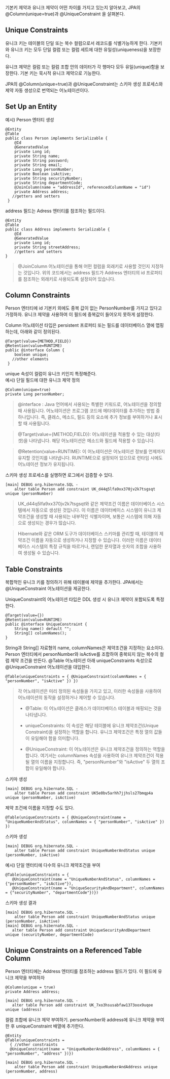 <p>기본키 제약과 유니크 제약이 어떤 차이를 가지고 있는지 알아보고, JPA의 @Column(unique=true)과 @UniqueConstraint 을 살펴본다. </p>
<h2 id="unique-constraints">Unique Constraints</h2>
<p>유니크 키는 테이블의 단일 또는 복수 컬럼으로서 레코드를 식별가능하게 한다. 기본키와 유니크 키는 모두 단일 컬럼 또는 컬럼 세트에 대한 유일성(uniqueness)을 보장한다.</p>
<p>유니크 제약은 컬럼 또는 컬럼 조합 안의 데이터가 각 행마다 모두 유일(unique)함을 보장한다. 기본 키는 묵시적 유니크 제약으로 기능한다. </p>
<p>JPA의 @Column(unique=true)과 @UniqueConstraint는 스키마 생성 프로세스와 제약 자동 생성으로 번역되는 어노테이션이다.</p>
<h2 id="set-up-an-entity">Set Up an Entity</h2>
<p>예시) Person 엔터티 생성</p>
<pre><code class="language-java"><span class="token annotation punctuation">@Entity</span>
<span class="token annotation punctuation">@Table</span>
<span class="token keyword">public</span> <span class="token keyword">class</span> <span class="token class-name">Person</span> <span class="token keyword">implements</span> <span class="token class-name">Serializable</span> <span class="token punctuation">{</span>
    <span class="token annotation punctuation">@Id</span>
    <span class="token annotation punctuation">@GeneratedValue</span>
    <span class="token keyword">private</span> <span class="token class-name">Long</span> id<span class="token punctuation">;</span>  
    <span class="token keyword">private</span> <span class="token class-name">String</span> name<span class="token punctuation">;</span>
    <span class="token keyword">private</span> <span class="token class-name">String</span> password<span class="token punctuation">;</span>
    <span class="token keyword">private</span> <span class="token class-name">String</span> email<span class="token punctuation">;</span>
    <span class="token keyword">private</span> <span class="token class-name">Long</span> personNumber<span class="token punctuation">;</span>
    <span class="token keyword">private</span> <span class="token class-name">Boolean</span> isActive<span class="token punctuation">;</span>
    <span class="token keyword">private</span> <span class="token class-name">String</span> securityNumber<span class="token punctuation">;</span>
    <span class="token keyword">private</span> <span class="token class-name">String</span> departmentCode<span class="token punctuation">;</span>
    <span class="token annotation punctuation">@JoinColumn</span><span class="token punctuation">(</span>name <span class="token operator">=</span> <span class="token string">"addressId"</span><span class="token punctuation">,</span> referencedColumnName <span class="token operator">=</span> <span class="token string">"id"</span><span class="token punctuation">)</span>
    <span class="token keyword">private</span> <span class="token class-name">Address</span> address<span class="token punctuation">;</span>
   <span class="token comment">//getters and setters</span>
 <span class="token punctuation">}</span></code></pre>
<p>address 필드는 Adress 엔터티를 참조하는 필드이다.</p>
<pre><code class="language-java"><span class="token annotation punctuation">@Entity</span>
<span class="token annotation punctuation">@Table</span>
<span class="token keyword">public</span> <span class="token keyword">class</span> <span class="token class-name">Address</span> <span class="token keyword">implements</span> <span class="token class-name">Serializable</span> <span class="token punctuation">{</span>
    <span class="token annotation punctuation">@Id</span>
    <span class="token annotation punctuation">@GeneratedValue</span>
    <span class="token keyword">private</span> <span class="token class-name">Long</span> id<span class="token punctuation">;</span>
    <span class="token keyword">private</span> <span class="token class-name">String</span> streetAddress<span class="token punctuation">;</span>
    <span class="token comment">//getters and setters</span>
<span class="token punctuation">}</span></code></pre>
<blockquote>
<p>@JoinColumn 어노테이션을 통해 어떤 컬럼을 외래키로 사용할 것인지 지정하는 것입니다. 위의 코드에서는 address 필드가 Address 엔터티의 id 프로퍼티를 참조하는 외래키로 사용되도록 설정되어 있습니다.</p>
</blockquote>
<h2 id="column-constraints">Column Constraints</h2>
<p>Person 엔터티에 id 기본키 외에도 중복 값이 없는 PersonNumber를 가지고 있다고 가정하자. 유니크 제약을 사용하여 이 필드에 중복값이 들어오지 못하게 설정한다. </p>
<p>Column 어노테이션 타입은 persistent 프로퍼티 또는 필드를 데이터베이스 열에 맵핑하는데, 아래와 같이 정의된다.</p>
<pre><code class="language-java"><span class="token annotation punctuation">@Target</span><span class="token punctuation">(</span>value<span class="token operator">=</span><span class="token punctuation">{</span>METHOD<span class="token punctuation">,</span>FIELD<span class="token punctuation">}</span><span class="token punctuation">)</span>
<span class="token annotation punctuation">@Retention</span><span class="token punctuation">(</span>value<span class="token operator">=</span>RUNTIME<span class="token punctuation">)</span>
<span class="token keyword">public</span> <span class="token annotation punctuation">@interface</span> <span class="token class-name">Column</span> <span class="token punctuation">{</span>
    <span class="token keyword">boolean</span> unique<span class="token punctuation">;</span>
   <span class="token comment">//other elements</span>
 <span class="token punctuation">}</span></code></pre>
<p>unique 속성이 컬럼이 유니크 키인지 특정해준다.<br>
예시) 단일 필드에 대한 유니크 제약 정의</p>
<pre><code class="language-java"><span class="token annotation punctuation">@Column</span><span class="token punctuation">(</span>unique<span class="token operator">=</span><span class="token boolean">true</span><span class="token punctuation">)</span>
<span class="token keyword">private</span> <span class="token class-name">Long</span> personNumber<span class="token punctuation">;</span></code></pre>
<blockquote>
<p>@interface : Java 언어에서 사용되는 특별한 키워드로, 어노테이션을 정의할 때 사용됩니다. 어노테이션은 프로그램 코드에 메타데이터를 추가하는 방법 중 하나입니다. 즉, 클래스, 메소드, 필드 등의 요소에 추가 정보를 부여하거나 표시할 때 사용됩니다.</p>
</blockquote>
<blockquote>
<p>@Target(value={METHOD,FIELD}): 어노테이션을 적용할 수 있는 대상(타겟)을 나타냅니다. 해당 어노테이션은 메소드와 필드에 적용할 수 있습니다.</p>
</blockquote>
<blockquote>
<p>@Retention(value=RUNTIME): 이 어노테이션은 어노테이션 정보를 언제까지 유지할 것인지를 나타냅니다. RUNTIME으로 설정되어 있으므로 런타임 시에도 어노테이션 정보가 유지됩니다. </p>
</blockquote>
<p>스키마 생성 프로세스를 실행하면 로그에서 검증할 수 있다.</p>
<pre><code class="language-sql"><span class="token punctuation">[</span>main<span class="token punctuation">]</span> DEBUG org<span class="token punctuation">.</span>hibernate<span class="token punctuation">.</span><span class="token keyword">SQL</span> <span class="token operator">-</span>
    <span class="token keyword">alter</span> <span class="token keyword">table</span> Person <span class="token keyword">add</span> <span class="token keyword">constraint</span> UK_d44q5lfa9xx370jv2k7tsgsqt <span class="token keyword">unique</span> <span class="token punctuation">(</span>personNumber<span class="token punctuation">)</span></code></pre>
<blockquote>
<p>UK_d44q5lfa9xx370jv2k7tsgsqt와 같은 제약조건 이름은 데이터베이스 시스템에서 자동으로 생성된 것입니다. 이 이름은 데이터베이스 시스템이 유니크 제약조건을 생성할 때 사용되는 내부적인 식별자이며, 보통은 시스템에 의해 자동으로 생성되는 경우가 많습니다.</p>
</blockquote>
<blockquote>
<p>Hibernate와 같은 ORM 도구가 데이터베이스 스키마를 관리할 때, 테이블의 제약조건 이름을 자동으로 생성하거나 지정할 수 있습니다. 이러한 이름은 데이터베이스 시스템의 특정 규칙을 따르거나, 랜덤한 문자열과 숫자의 조합을 사용하여 생성될 수 있습니다.</p>
</blockquote>
<h2 id="table-constraints">Table Constraints</h2>
<p>복합적인 유니크 키를 정의하기 위해 테이블에 제약을 추가한다. JPA에서는 @UniqueConstraint 어노테이션을 제공한다.</p>
<p>UniqueConstraint의 어노테이션 타입은 DDL 생성 시 유니크 제약이 포함되도록 특정한다. </p>
<pre><code class="language-java"><span class="token annotation punctuation">@Target</span><span class="token punctuation">(</span>value<span class="token operator">=</span><span class="token punctuation">{</span><span class="token punctuation">}</span><span class="token punctuation">)</span>
<span class="token annotation punctuation">@Retention</span><span class="token punctuation">(</span>value<span class="token operator">=</span>RUNTIME<span class="token punctuation">)</span>
<span class="token keyword">public</span> <span class="token annotation punctuation">@interface</span> <span class="token class-name">UniqueConstraint</span> <span class="token punctuation">{</span>
    <span class="token class-name">String</span> <span class="token function">name</span><span class="token punctuation">(</span><span class="token punctuation">)</span> <span class="token keyword">default</span> <span class="token string">""</span><span class="token punctuation">;</span>
    <span class="token class-name">String</span><span class="token punctuation">[</span><span class="token punctuation">]</span> <span class="token function">columnNames</span><span class="token punctuation">(</span><span class="token punctuation">)</span><span class="token punctuation">;</span>
<span class="token punctuation">}</span></code></pre>
<p>String과 String[] 자료형의 name, columnNames은 제약조건을 지정하는 요소이다.<br>
Person 엔터티에서 personNumber와 isActive를 조합하여 중복되지 않는 복수의 컬럼 제약 조건을 만든다. @Table 어노테이션 아래 uniqueConstraints 속성으로 @UniqueConstraint 어노테이션을 대입한다.</p>
<pre><code class="language-java"><span class="token annotation punctuation">@Table</span><span class="token punctuation">(</span>uniqueConstraints <span class="token operator">=</span> <span class="token punctuation">{</span> <span class="token annotation punctuation">@UniqueConstraint</span><span class="token punctuation">(</span>columnNames <span class="token operator">=</span> <span class="token punctuation">{</span> <span class="token string">"personNumber"</span><span class="token punctuation">,</span> <span class="token string">"isActive"</span> <span class="token punctuation">}</span><span class="token punctuation">)</span> <span class="token punctuation">}</span><span class="token punctuation">)</span></code></pre>
<blockquote>
<p>각 어노테이션은 미리 정의된 속성들을 가지고 있고, 이러한 속성들을 사용하여 어노테이션의 동작을 설정하거나 제어할 수 있습니다.</p>
<ul>
<li>
<p>@Table: 이 어노테이션은 클래스가 데이터베이스 테이블과 매핑되는 것을 나타냅니다.</p>
</li>
<li>
<p>uniqueConstraints: 이 속성은 해당 테이블에 유니크 제약조건(Unique Constraint)을 설정하는 역할을 합니다. 유니크 제약조건은 특정 열의 값들이 유일해야 함을 의미합니다.</p>
</li>
<li>
<p>@UniqueConstraint: 이 어노테이션은 유니크 제약조건을 정의하는 역할을 합니다. 여기서는 columnNames 속성을 사용하여 유니크 제약조건이 적용될 열의 이름을 지정합니다. 즉, "personNumber"와 "isActive" 두 열의 조합이 유일해야 합니다.</p>
</li>
</ul>
</blockquote>
<p>스키마 생성</p>
<pre><code class="language-sql"><span class="token punctuation">[</span>main<span class="token punctuation">]</span> DEBUG org<span class="token punctuation">.</span>hibernate<span class="token punctuation">.</span><span class="token keyword">SQL</span> <span class="token operator">-</span>
    <span class="token keyword">alter</span> <span class="token keyword">table</span> Person <span class="token keyword">add</span> <span class="token keyword">constraint</span> UK5e0bv5arhh7jjhsls27bmqp4a <span class="token keyword">unique</span> <span class="token punctuation">(</span>personNumber<span class="token punctuation">,</span> isActive<span class="token punctuation">)</span></code></pre>
<p>제약 조건에 이름을 지정할 수도 있다.</p>
<pre><code class="language-jpa">@Table(uniqueConstraints = { @UniqueConstraint(name = "UniqueNumberAndStatus", columnNames = { "personNumber", "isActive" }) })</code></pre>
<p>스키마 생성</p>
<pre><code class="language-null">[main] DEBUG org.hibernate.SQL -
    alter table Person add constraint UniqueNumberAndStatus unique (personNumber, isActive)</code></pre>
<p>예시) 단일 엔터티에 다수의 유니크 제약조건을 부여 </p>
<pre><code class="language-null">@Table(uniqueConstraints = {
   @UniqueConstraint(name = "UniqueNumberAndStatus", columnNames = {"personNumber", "isActive"}),
   @UniqueConstraint(name = "UniqueSecurityAndDepartment", columnNames = {"securityNumber", "departmentCode"})})</code></pre>
<p>스키마 생성 결과</p>
<pre><code class="language-sql"><span class="token punctuation">[</span>main<span class="token punctuation">]</span> DEBUG org<span class="token punctuation">.</span>hibernate<span class="token punctuation">.</span><span class="token keyword">SQL</span> <span class="token operator">-</span>
    <span class="token keyword">alter</span> <span class="token keyword">table</span> Person <span class="token keyword">add</span> <span class="token keyword">constraint</span> UniqueNumberAndStatus <span class="token keyword">unique</span> <span class="token punctuation">(</span>personNumber<span class="token punctuation">,</span> isActive<span class="token punctuation">)</span>
<span class="token punctuation">[</span>main<span class="token punctuation">]</span> DEBUG org<span class="token punctuation">.</span>hibernate<span class="token punctuation">.</span><span class="token keyword">SQL</span> <span class="token operator">-</span>
   <span class="token keyword">alter</span> <span class="token keyword">table</span> Person <span class="token keyword">add</span> <span class="token keyword">constraint</span> UniqueSecurityAndDepartment <span class="token keyword">unique</span> <span class="token punctuation">(</span>securityNumber<span class="token punctuation">,</span> departmentCode<span class="token punctuation">)</span></code></pre>
<h2 id="unique-constraints-on-a-referenced-table-column">Unique Constraints on a Referenced Table Column</h2>
<p>Person 엔터티에는 Address 엔터티를 참조하는 address 필드가 있다. 이 필드에 유니크 제약을 부여하자</p>
<pre><code class="language-java"><span class="token annotation punctuation">@Column</span><span class="token punctuation">(</span>unique <span class="token operator">=</span> <span class="token boolean">true</span><span class="token punctuation">)</span>
<span class="token keyword">private</span> <span class="token class-name">Address</span> address<span class="token punctuation">;</span></code></pre>
<pre><code class="language-sql"><span class="token punctuation">[</span>main<span class="token punctuation">]</span> DEBUG org<span class="token punctuation">.</span>hibernate<span class="token punctuation">.</span><span class="token keyword">SQL</span> <span class="token operator">-</span>
   <span class="token keyword">alter</span> <span class="token keyword">table</span> Person <span class="token keyword">add</span> <span class="token keyword">constraint</span> UK_7xo3hsusabfaw1373oox9uqoe <span class="token keyword">unique</span> <span class="token punctuation">(</span>address<span class="token punctuation">)</span></code></pre>
<p>컬럼 조합에 유니크 제약 부여하기. personNumber와 address에 유니크 제약을 부여한 후 uniqueConstraint 배열에 추가한다.</p>
<pre><code class="language-java"><span class="token annotation punctuation">@Entity</span>
<span class="token annotation punctuation">@Table</span><span class="token punctuation">(</span>uniqueConstraints <span class="token operator">=</span> 
  <span class="token punctuation">{</span> <span class="token comment">//other constraints</span>
  <span class="token annotation punctuation">@UniqueConstraint</span><span class="token punctuation">(</span>name <span class="token operator">=</span> <span class="token string">"UniqueNumberAndAddress"</span><span class="token punctuation">,</span> columnNames <span class="token operator">=</span> <span class="token punctuation">{</span> <span class="token string">"personNumber"</span><span class="token punctuation">,</span> <span class="token string">"address"</span> <span class="token punctuation">}</span><span class="token punctuation">)</span><span class="token punctuation">}</span><span class="token punctuation">)</span></code></pre>
<pre><code class="language-sql"><span class="token punctuation">[</span>main<span class="token punctuation">]</span> DEBUG org<span class="token punctuation">.</span>hibernate<span class="token punctuation">.</span><span class="token keyword">SQL</span> <span class="token operator">-</span>
    <span class="token keyword">alter</span> <span class="token keyword">table</span> Person <span class="token keyword">add</span> <span class="token keyword">constraint</span> UniqueNumberAndAddress <span class="token keyword">unique</span> <span class="token punctuation">(</span>personNumber<span class="token punctuation">,</span> address<span class="token punctuation">)</span></code></pre>